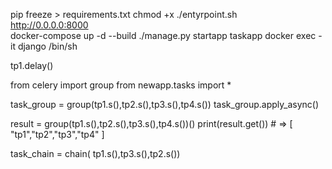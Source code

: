 pip freeze > requirements.txt 
chmod +x ./entyrpoint.sh  
http://0.0.0.0:8000  
docker-compose up -d --build
./manage.py startapp taskapp
docker exec -it django /bin/sh


tp1.delay()

from celery import group
from newapp.tasks import *


<!-- Group -->
task_group = group(tp1.s(),tp2.s(),tp3.s(),tp4.s())
task_group.apply_async() 

result =  group(tp1.s(),tp2.s(),tp3.s(),tp4.s())()
print(result.get()) # => [ "tp1","tp2","tp3","tp4" ]
<!--  -->

<!-- Chain -->
task_chain = chain( tp1.s(),tp3.s(),tp2.s())